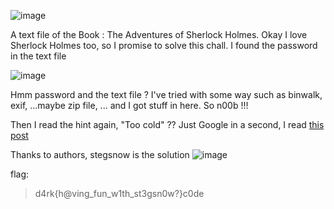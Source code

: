 ![image](https://user-images.githubusercontent.com/45068820/63652239-39295300-c788-11e9-9037-055794fc5971.png)


A text file of the Book : The Adventures of Sherlock Holmes.
Okay I love Sherlock Holmes too, so I promise to solve this chall. 
I found the password in the text file

![image](https://user-images.githubusercontent.com/45068820/63652180-95d83e00-c787-11e9-86d0-d97abae367b2.png)

Hmm password and the text file ? I've tried with some way such as binwalk, exif, ...maybe zip file, ... and I got stuff in here.
So n00b !!!

Then I read the hint again, "Too cold" ?? Just Google in a second, I read 
[this post](https://0x00sec.org/t/steganography-concealing-messages-in-text-files/500) 

Thanks to authors,
stegsnow is the solution
![image](https://user-images.githubusercontent.com/45068820/63652323-54489280-c789-11e9-9f49-38d3242ef82c.png)

flag:
>d4rk{h@ving_fun_w1th_st3gsn0w?}c0de

